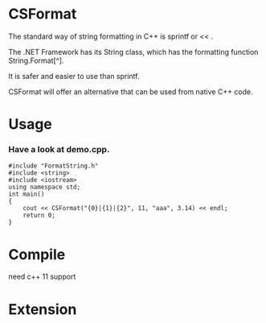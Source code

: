 CSFormat
========
The standard way of string formatting in C++ is sprintf or << .

The .NET Framework has its String class, which has the formatting function String.Format[^]. 

It is safer and easier to use than sprintf.

CSFormat will offer an alternative that can be used from native C++ code.


Usage
========
### Have a look at demo.cpp.

	#include "FormatString.h"
	#include <string>
	#include <iostream>
	using namespace std;
	int main()
	{
		cout << CSFormat("{0}|{1}|{2}", 11, "aaa", 3.14) << endl;
		return 0;
	}
	
Compile
========
need c++ 11 support

Extension
========
